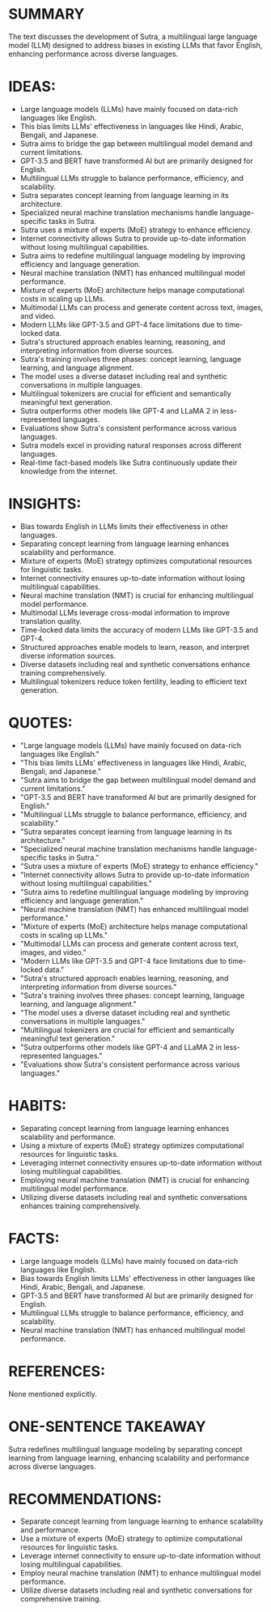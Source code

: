 # SUMMARY
The text discusses the development of Sutra, a multilingual large language model (LLM) designed to address biases in existing LLMs that favor English, enhancing performance across diverse languages.

# IDEAS:
- Large language models (LLMs) have mainly focused on data-rich languages like English.
- This bias limits LLMs' effectiveness in languages like Hindi, Arabic, Bengali, and Japanese.
- Sutra aims to bridge the gap between multilingual model demand and current limitations.
- GPT-3.5 and BERT have transformed AI but are primarily designed for English.
- Multilingual LLMs struggle to balance performance, efficiency, and scalability.
- Sutra separates concept learning from language learning in its architecture.
- Specialized neural machine translation mechanisms handle language-specific tasks in Sutra.
- Sutra uses a mixture of experts (MoE) strategy to enhance efficiency.
- Internet connectivity allows Sutra to provide up-to-date information without losing multilingual capabilities.
- Sutra aims to redefine multilingual language modeling by improving efficiency and language generation.
- Neural machine translation (NMT) has enhanced multilingual model performance.
- Mixture of experts (MoE) architecture helps manage computational costs in scaling up LLMs.
- Multimodal LLMs can process and generate content across text, images, and video.
- Modern LLMs like GPT-3.5 and GPT-4 face limitations due to time-locked data.
- Sutra's structured approach enables learning, reasoning, and interpreting information from diverse sources.
- Sutra's training involves three phases: concept learning, language learning, and language alignment.
- The model uses a diverse dataset including real and synthetic conversations in multiple languages.
- Multilingual tokenizers are crucial for efficient and semantically meaningful text generation.
- Sutra outperforms other models like GPT-4 and LLaMA 2 in less-represented languages.
- Evaluations show Sutra's consistent performance across various languages.
- Sutra models excel in providing natural responses across different languages.
- Real-time fact-based models like Sutra continuously update their knowledge from the internet.

# INSIGHTS:
- Bias towards English in LLMs limits their effectiveness in other languages.
- Separating concept learning from language learning enhances scalability and performance.
- Mixture of experts (MoE) strategy optimizes computational resources for linguistic tasks.
- Internet connectivity ensures up-to-date information without losing multilingual capabilities.
- Neural machine translation (NMT) is crucial for enhancing multilingual model performance.
- Multimodal LLMs leverage cross-modal information to improve translation quality.
- Time-locked data limits the accuracy of modern LLMs like GPT-3.5 and GPT-4.
- Structured approaches enable models to learn, reason, and interpret diverse information sources.
- Diverse datasets including real and synthetic conversations enhance training comprehensively.
- Multilingual tokenizers reduce token fertility, leading to efficient text generation.

# QUOTES:
- "Large language models (LLMs) have mainly focused on data-rich languages like English."
- "This bias limits LLMs' effectiveness in languages like Hindi, Arabic, Bengali, and Japanese."
- "Sutra aims to bridge the gap between multilingual model demand and current limitations."
- "GPT-3.5 and BERT have transformed AI but are primarily designed for English."
- "Multilingual LLMs struggle to balance performance, efficiency, and scalability."
- "Sutra separates concept learning from language learning in its architecture."
- "Specialized neural machine translation mechanisms handle language-specific tasks in Sutra."
- "Sutra uses a mixture of experts (MoE) strategy to enhance efficiency."
- "Internet connectivity allows Sutra to provide up-to-date information without losing multilingual capabilities."
- "Sutra aims to redefine multilingual language modeling by improving efficiency and language generation."
- "Neural machine translation (NMT) has enhanced multilingual model performance."
- "Mixture of experts (MoE) architecture helps manage computational costs in scaling up LLMs."
- "Multimodal LLMs can process and generate content across text, images, and video."
- "Modern LLMs like GPT-3.5 and GPT-4 face limitations due to time-locked data."
- "Sutra's structured approach enables learning, reasoning, and interpreting information from diverse sources."
- "Sutra's training involves three phases: concept learning, language learning, and language alignment."
- "The model uses a diverse dataset including real and synthetic conversations in multiple languages."
- "Multilingual tokenizers are crucial for efficient and semantically meaningful text generation."
- "Sutra outperforms other models like GPT-4 and LLaMA 2 in less-represented languages."
- "Evaluations show Sutra's consistent performance across various languages."

# HABITS:
- Separating concept learning from language learning enhances scalability and performance.
- Using a mixture of experts (MoE) strategy optimizes computational resources for linguistic tasks.
- Leveraging internet connectivity ensures up-to-date information without losing multilingual capabilities.
- Employing neural machine translation (NMT) is crucial for enhancing multilingual model performance.
- Utilizing diverse datasets including real and synthetic conversations enhances training comprehensively.

# FACTS:
- Large language models (LLMs) have mainly focused on data-rich languages like English.
- Bias towards English limits LLMs' effectiveness in other languages like Hindi, Arabic, Bengali, and Japanese.
- GPT-3.5 and BERT have transformed AI but are primarily designed for English.
- Multilingual LLMs struggle to balance performance, efficiency, and scalability.
- Neural machine translation (NMT) has enhanced multilingual model performance.

# REFERENCES:
None mentioned explicitly.

# ONE-SENTENCE TAKEAWAY
Sutra redefines multilingual language modeling by separating concept learning from language learning, enhancing scalability and performance across diverse languages.

# RECOMMENDATIONS:
- Separate concept learning from language learning to enhance scalability and performance.
- Use a mixture of experts (MoE) strategy to optimize computational resources for linguistic tasks.
- Leverage internet connectivity to ensure up-to-date information without losing multilingual capabilities.
- Employ neural machine translation (NMT) to enhance multilingual model performance.
- Utilize diverse datasets including real and synthetic conversations for comprehensive training.